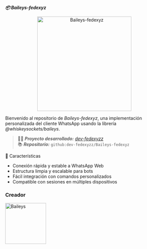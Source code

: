 **_📦 Baileys-fedexyz_**

<p align="center">
  <img src="https://files.catbox.moe/c65bk7.jpg" alt="Baileys-fedexyz" width="300"/>
</p>

Bienvenido al repositorio de *Baileys-fedexyz*, una implementación personalizada del cliente WhatsApp usando la librería *@whiskeysockets/baileys*.

> 👨‍💻 **_Proyecto desarrollado:_** [*dev-fedexyzz*](https://github.com/dev-fedexyzz)  
> 📚 **_Repositorio:_** `github:dev-fedexyzz/Baileys-fedexyz`

🚀 Características
- Conexión rápida y estable a WhatsApp Web
- Estructura limpia y escalable para bots
- Fácil integración con comandos personalizados
- Compatible con sesiones en múltiples dispositivos

### **Creador**
<a
href="https://github.com/dev-fedexyzz"><img src="https://github.com/dev-fedexyzz.png" width="130" height="130" alt="Baileys"/></a>
